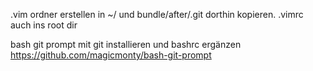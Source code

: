 .vim ordner erstellen in ~/ und bundle/after/.git dorthin kopieren. .vimrc auch ins root dir

bash git prompt mit git installieren und bashrc ergänzen
https://github.com/magicmonty/bash-git-prompt
